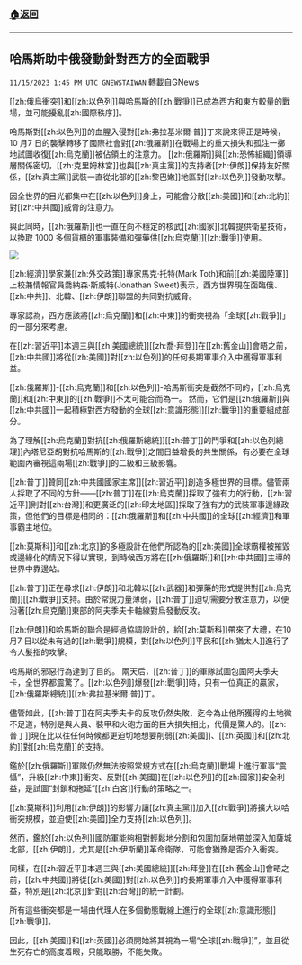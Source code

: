 ###  [:house:返回](README.md)
---


## 哈馬斯助中俄發動針對西方的全面戰爭
`11/15/2023 1:45 PM UTC GNEWSTAIWAN` [轉載自GNews](https://gnews.org/articles/1979612)




  
[[zh:俄烏衝突]]和[[zh:以色列]]與哈馬斯的[[zh:戰爭]]已成為西方和東方較量的戰場，並可能擾亂[[zh:國際秩序]]。 


哈馬斯對[[zh:以色列]]的血腥入侵對[[zh:弗拉基米爾·普]]丁來說來得正是時候，10 月7 日的襲擊轉移了國際社會對[[zh:俄羅斯]]在戰場上的重大損失和孤注一擲地試圖收復[[zh:烏克蘭]]被佔領土的注意力。
[[zh:俄羅斯]]與[[zh:恐怖組織]]領導層關係密切，[[zh:克里姆林宮]]也與[[zh:真主黨]]的支持者[[zh:伊朗]]保持友好關係，[[zh:真主黨]]武裝一直從北部的[[zh:黎巴嫩]]地區對[[zh:以色列]]發動攻擊。

  

因全世界的目光都集中在[[zh:以色列]]身上，可能會分散[[zh:美國]]和[[zh:北約]]對[[zh:中共國]]威脅的注意力。

  

與此同時，[[zh:俄羅斯]]也一直在向不穩定的核武[[zh:國家]]北韓提供衛星技術，以換取 1000 多個貨櫃的軍事裝備和彈藥供[[zh:烏克蘭]][[zh:戰爭]]使用。

  

![](ipfs://QmPjdb3t7xXkQkEBG9gXfNXFwHHtnGwarTvDYy5Mm6SqEL?.png)

[[zh:經濟]]學家兼[[zh:外交政策]]專家馬克·托特(Mark Toth)和前[[zh:美國陸軍]]上校兼情報官員喬納森·斯威特(Jonathan Sweet)表示，西方世界現在面臨俄、[[zh:中共]]、北韓、[[zh:伊朗]]聯盟的共同對抗威脅。

  

專家認為，西方應該將[[zh:烏克蘭]]和[[zh:中東]]的衝突視為「全球[[zh:戰爭]]」的一部分來考慮。

在[[zh:習近平]]本週三與[[zh:美國總統]][[zh:喬·拜登]]在[[zh:舊金山]]會晤之前，[[zh:中共國]]將從[[zh:美國]]對[[zh:以色列]]的任何長期軍事介入中獲得軍事利益。

  

[[zh:俄羅斯]]\-[[zh:烏克蘭]]和[[zh:以色列]]\-哈馬斯衝突是截然不同的，[[zh:烏克蘭]]和[[zh:中東]]的[[zh:戰爭]]不太可能合而為一。 然而，它們是[[zh:俄羅斯]]與[[zh:中共國]]一起積極對西方發動的全球[[zh:意識形態]][[zh:戰爭]]的重要組成部分。

  

為了理解[[zh:烏克蘭]]對抗[[zh:俄羅斯總統]][[zh:普丁]]的鬥爭和[[zh:以色列總理]]內塔尼亞胡對抗哈馬斯的[[zh:戰爭]]之間日益增長的共生關係，有必要在全球範圍內審視這兩場[[zh:戰爭]]的二級和三級影響。

  

[[zh:普丁]]贊同[[zh:中共國國家主席]][[zh:習近平]]創造多極世界的目標。儘管兩人採取了不同的方針——[[zh:普丁]]在[[zh:烏克蘭]]採取了強有力的行動，[[zh:習近平]]則對[[zh:台灣]]和更廣泛的[[zh:印太地區]]採取了強有力的武裝軍事邊緣政策，但他們的目標是相同的：[[zh:俄羅斯]]和[[zh:中共國]]的全球[[zh:經濟]]和軍事霸主地位。 

  

[[zh:莫斯科]]和[[zh:北京]]的多極設計在他們所認為的[[zh:美國]]全球霸權被摧毀或邊緣化的情況下得以實現，到時候西方將在[[zh:俄羅斯]]和[[zh:中共國]]主導的世界中靠邊站。

  

[[zh:普丁]]正在尋求[[zh:伊朗]]和北韓以[[zh:武器]]和彈藥的形式提供對[[zh:烏克蘭]][[zh:戰爭]]支持。由於常規力量薄弱，[[zh:普丁]]迫切需要分散注意力，以便沿著[[zh:烏克蘭]]東部的阿夫季夫卡軸線對烏發動反攻。

  

[[zh:伊朗]]和哈馬斯的聯合是經過協調設計的，給[[zh:莫斯科]]帶來了大禮，在10 月7 日以從未有過的[[zh:戰爭]]規模，對[[zh:以色列]]平民和[[zh:猶太人]]進行了令人髮指的攻擊。

  

哈馬斯的邪惡行為達到了目的。 兩天后，[[zh:普丁]]的軍隊試圖包圍阿夫季夫卡，全世界都震驚了。[[zh:以色列]]爆發[[zh:戰爭]]時，只有一位真正的贏家，[[zh:俄羅斯總統]][[zh:弗拉基米爾·普]]丁。

  

儘管如此，[[zh:普丁]]在阿夫季夫卡的反攻仍然失敗，迄今為止他所獲得的土地微不足道，特別是與人員、裝甲和火砲方面的巨大損失相比，代價是驚人的。[[zh:普丁]]現在比以往任何時候都更迫切地想要削弱[[zh:美國]]、[[zh:英國]]和[[zh:北約]]對[[zh:烏克蘭]]的支持。

  

鑑於[[zh:俄羅斯]]軍隊仍然無法按照常規方式在[[zh:烏克蘭]]戰場上進行軍事“震懾”，升級[[zh:中東]]衝突、反對[[zh:美國]]在[[zh:以色列]]的[[zh:國家]]安全利益，是試圖“封鎖和拖延”[[zh:白宮]]行動的策略之一。

  

[[zh:莫斯科]]利用[[zh:伊朗]]的影響力讓[[zh:真主黨]]加入[[zh:戰爭]]將擴大以哈衝突規模，並迫使[[zh:美國]]全力支持[[zh:以色列]]。

  

然而，鑑於[[zh:以色列]]國防軍能夠相對輕鬆地分割和包圍加薩地帶並深入加薩城北部，[[zh:伊朗]]，尤其是[[zh:伊斯蘭]]革命衛隊，可能會猶豫是否介入衝突。

  

同樣，在[[zh:習近平]]本週三與[[zh:美國總統]][[zh:拜登]]在[[zh:舊金山]]會晤之前，[[zh:中共國]]將從[[zh:美國]]對[[zh:以色列]]的長期軍事介入中獲得軍事利益，特別是[[zh:北京]]針對[[zh:台灣]]的統一計劃。

  

所有這些衝突都是一場由代理人在多個動態戰線上進行的全球[[zh:意識形態]][[zh:戰爭]]。

  

因此，[[zh:美國]]和[[zh:英國]]必須開始將其視為一場“全球[[zh:戰爭]]”，並且從生死存亡的高度着眼，只能取勝，不能失敗。
